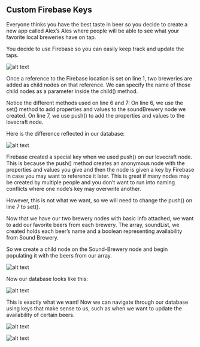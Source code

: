 Custom Firebase Keys
---------------------

Everyone thinks you have the best taste in beer so you decide to create a new app called Alex’s Ales where people will be able to see what your favorite local breweries have on tap.  

You decide to use Firebase so you can easily keep track and update the taps.

![alt text]('http://i.imgur.com/RtfGoYa.png')

Once a reference to the Firebase location is set on line 1, two breweries are added as child nodes on that reference.  We can specify the name of those child nodes as a parameter inside the child() method.

Notice the different methods used on line 6 and 7:
On line 6, we use the set() method to add properties and values to the soundBrewery node we created.
On line 7, we use push() to add the properties and values to the lovecraft node.

Here is the difference reflected in our database:

![alt text]('http://i.imgur.com/eMOenzb.png')

Firebase created a special key when we used push() on our lovecraft node.  This is because the push() method creates an anonymous node with the properties and values you give and then the node is given a key by Firebase in case you may want to reference it later.  This is great if many nodes may be created by multiple people and you don’t want to run into naming conflicts where one node’s key may overwrite another.

However, this is not what we want, so we will need to change the push() on line 7 to set().

Now that we have our two brewery nodes with basic info attached, we want to add our favorite beers from each brewery.  The array, soundList, we created holds each beer’s name and a boolean representing availability from Sound Brewery.

So we create a child node on the Sound-Brewery node and begin populating it with the beers from our array.

![alt text]('http://i.imgur.com/LXoc8vX.png')

Now our database looks like this:

![alt text]('http://i.imgur.com/rpvOePN.png')

This is exactly what we want!  Now we can navigate through our database using keys that make sense to us, such as when we want to update the availability of certain beers.

![alt text]('http://i.imgur.com/VNhMkNS.png')

![alt text]('http://i.imgur.com/RaUjGGw.png')
